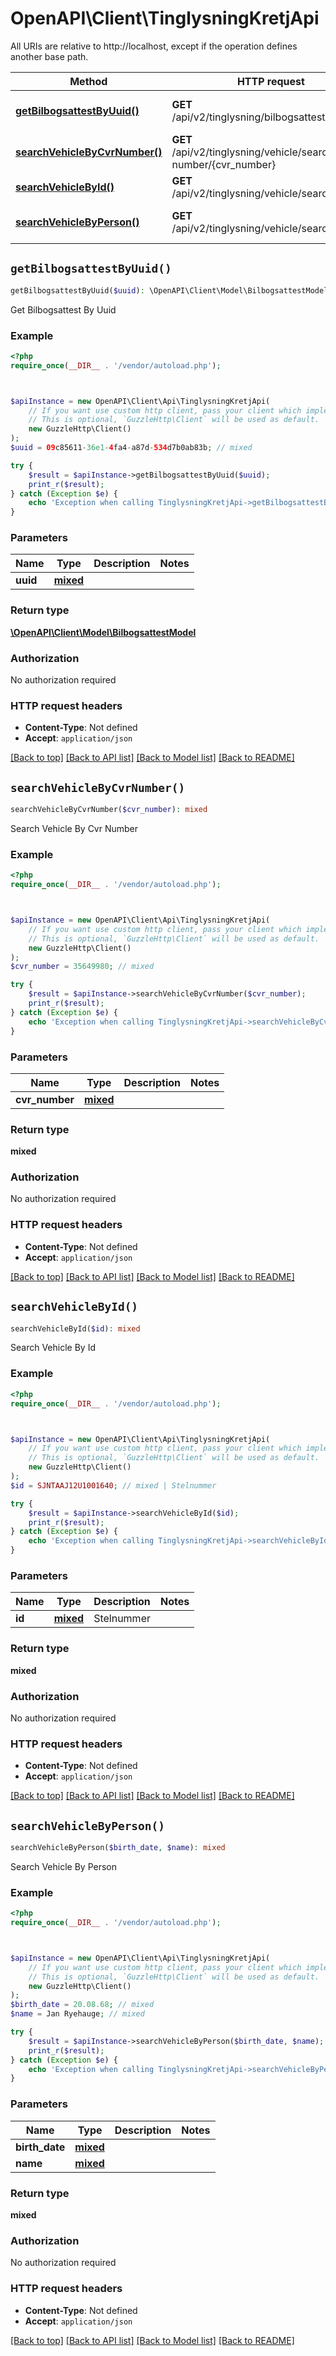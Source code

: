 # OpenAPI\Client\TinglysningKretjApi

All URIs are relative to http://localhost, except if the operation defines another base path.

| Method | HTTP request | Description |
| ------------- | ------------- | ------------- |
| [**getBilbogsattestByUuid()**](TinglysningKretjApi.md#getBilbogsattestByUuid) | **GET** /api/v2/tinglysning/bilbogsattest/{uuid} | Get Bilbogsattest By Uuid |
| [**searchVehicleByCvrNumber()**](TinglysningKretjApi.md#searchVehicleByCvrNumber) | **GET** /api/v2/tinglysning/vehicle/search/cvr-number/{cvr_number} | Search Vehicle By Cvr Number |
| [**searchVehicleById()**](TinglysningKretjApi.md#searchVehicleById) | **GET** /api/v2/tinglysning/vehicle/search/id/{id} | Search Vehicle By Id |
| [**searchVehicleByPerson()**](TinglysningKretjApi.md#searchVehicleByPerson) | **GET** /api/v2/tinglysning/vehicle/search/person | Search Vehicle By Person |


## `getBilbogsattestByUuid()`

```php
getBilbogsattestByUuid($uuid): \OpenAPI\Client\Model\BilbogsattestModel
```

Get Bilbogsattest By Uuid

### Example

```php
<?php
require_once(__DIR__ . '/vendor/autoload.php');



$apiInstance = new OpenAPI\Client\Api\TinglysningKretjApi(
    // If you want use custom http client, pass your client which implements `GuzzleHttp\ClientInterface`.
    // This is optional, `GuzzleHttp\Client` will be used as default.
    new GuzzleHttp\Client()
);
$uuid = 09c85611-36e1-4fa4-a87d-534d7b0ab83b; // mixed

try {
    $result = $apiInstance->getBilbogsattestByUuid($uuid);
    print_r($result);
} catch (Exception $e) {
    echo 'Exception when calling TinglysningKretjApi->getBilbogsattestByUuid: ', $e->getMessage(), PHP_EOL;
}
```

### Parameters

| Name | Type | Description  | Notes |
| ------------- | ------------- | ------------- | ------------- |
| **uuid** | [**mixed**](../Model/.md)|  | |

### Return type

[**\OpenAPI\Client\Model\BilbogsattestModel**](../Model/BilbogsattestModel.md)

### Authorization

No authorization required

### HTTP request headers

- **Content-Type**: Not defined
- **Accept**: `application/json`

[[Back to top]](#) [[Back to API list]](../../README.md#endpoints)
[[Back to Model list]](../../README.md#models)
[[Back to README]](../../README.md)

## `searchVehicleByCvrNumber()`

```php
searchVehicleByCvrNumber($cvr_number): mixed
```

Search Vehicle By Cvr Number

### Example

```php
<?php
require_once(__DIR__ . '/vendor/autoload.php');



$apiInstance = new OpenAPI\Client\Api\TinglysningKretjApi(
    // If you want use custom http client, pass your client which implements `GuzzleHttp\ClientInterface`.
    // This is optional, `GuzzleHttp\Client` will be used as default.
    new GuzzleHttp\Client()
);
$cvr_number = 35649980; // mixed

try {
    $result = $apiInstance->searchVehicleByCvrNumber($cvr_number);
    print_r($result);
} catch (Exception $e) {
    echo 'Exception when calling TinglysningKretjApi->searchVehicleByCvrNumber: ', $e->getMessage(), PHP_EOL;
}
```

### Parameters

| Name | Type | Description  | Notes |
| ------------- | ------------- | ------------- | ------------- |
| **cvr_number** | [**mixed**](../Model/.md)|  | |

### Return type

**mixed**

### Authorization

No authorization required

### HTTP request headers

- **Content-Type**: Not defined
- **Accept**: `application/json`

[[Back to top]](#) [[Back to API list]](../../README.md#endpoints)
[[Back to Model list]](../../README.md#models)
[[Back to README]](../../README.md)

## `searchVehicleById()`

```php
searchVehicleById($id): mixed
```

Search Vehicle By Id

### Example

```php
<?php
require_once(__DIR__ . '/vendor/autoload.php');



$apiInstance = new OpenAPI\Client\Api\TinglysningKretjApi(
    // If you want use custom http client, pass your client which implements `GuzzleHttp\ClientInterface`.
    // This is optional, `GuzzleHttp\Client` will be used as default.
    new GuzzleHttp\Client()
);
$id = SJNTAAJ12U1001640; // mixed | Stelnummer

try {
    $result = $apiInstance->searchVehicleById($id);
    print_r($result);
} catch (Exception $e) {
    echo 'Exception when calling TinglysningKretjApi->searchVehicleById: ', $e->getMessage(), PHP_EOL;
}
```

### Parameters

| Name | Type | Description  | Notes |
| ------------- | ------------- | ------------- | ------------- |
| **id** | [**mixed**](../Model/.md)| Stelnummer | |

### Return type

**mixed**

### Authorization

No authorization required

### HTTP request headers

- **Content-Type**: Not defined
- **Accept**: `application/json`

[[Back to top]](#) [[Back to API list]](../../README.md#endpoints)
[[Back to Model list]](../../README.md#models)
[[Back to README]](../../README.md)

## `searchVehicleByPerson()`

```php
searchVehicleByPerson($birth_date, $name): mixed
```

Search Vehicle By Person

### Example

```php
<?php
require_once(__DIR__ . '/vendor/autoload.php');



$apiInstance = new OpenAPI\Client\Api\TinglysningKretjApi(
    // If you want use custom http client, pass your client which implements `GuzzleHttp\ClientInterface`.
    // This is optional, `GuzzleHttp\Client` will be used as default.
    new GuzzleHttp\Client()
);
$birth_date = 20.08.68; // mixed
$name = Jan Ryehauge; // mixed

try {
    $result = $apiInstance->searchVehicleByPerson($birth_date, $name);
    print_r($result);
} catch (Exception $e) {
    echo 'Exception when calling TinglysningKretjApi->searchVehicleByPerson: ', $e->getMessage(), PHP_EOL;
}
```

### Parameters

| Name | Type | Description  | Notes |
| ------------- | ------------- | ------------- | ------------- |
| **birth_date** | [**mixed**](../Model/.md)|  | |
| **name** | [**mixed**](../Model/.md)|  | |

### Return type

**mixed**

### Authorization

No authorization required

### HTTP request headers

- **Content-Type**: Not defined
- **Accept**: `application/json`

[[Back to top]](#) [[Back to API list]](../../README.md#endpoints)
[[Back to Model list]](../../README.md#models)
[[Back to README]](../../README.md)
